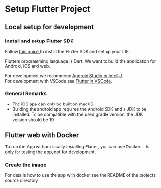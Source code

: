 # Setup Flutter Project

## Local setup for development

### Install and setup Flutter SDK

Follow [this guide ](https://docs.flutter.dev/get-started/install) to install the Flutter SDK and set up your IDE.

Flutters programming language is [Dart](https://dart.dev/overview).
We want to build the application for Android, iOS and web.

For development we recommend [Android Studio or IntelliJ](https://docs.flutter.dev/tools/android-studio).  
For development with VSCode see [Flutter in VSCode](https://docs.flutter.dev/tools/vs-code).

### General Remarks

- The iOS app can only be built on macOS.
- Building the android app requires the Android SDK and a JDK to be installed. To be compatible with the used gradle
  version, the JDK version should be 19.

## Flutter web with Docker

To run the App without locally installing Flutter, you can use Docker. It is only for testing the app, not for
development.

### Create the image
For details how to use the app with docker see the README of the projects source directory